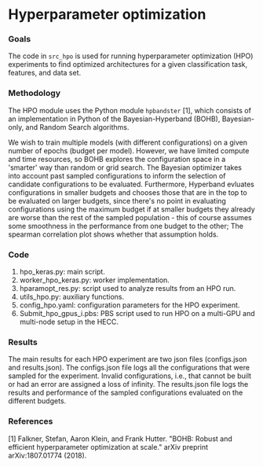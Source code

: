 # Hyperparameter optimization

### Goals

The code in `src_hpo` is used for running hyperparameter optimization (HPO) experiments to 
find optimized architectures for a given classification task, features, and data set.

### Methodology

The HPO module uses the Python module `hpbandster` [1], which consists of an implementation in 
Python of the Bayesian-Hyperband (BOHB), Bayesian-only, and Random Search algorithms.

We wish to train multiple models (with different configurations) on a given number of epochs (budget per model). 
However, we have limited compute and time resources, so BOHB explores the configuration space in a 'smarter' way than 
random or grid search. The Bayesian optimizer takes into account past sampled configurations to inform the selection of 
candidate configurations to be evaluated. Furthermore, Hyperband evluates configurations in smaller budgets and chooses 
those that are in the top to be evaluated on larger budgets, since there's no point in evaluating configurations using
the maximum budget if at smaller budgets they already are worse than the rest of the sampled population - this of course 
assumes some smoothness in the performance from one budget to the other; The spearman correlation plot shows whether 
that assumption holds.

### Code

1. hpo_keras.py: main script.
2. worker_hpo_keras.py: worker implementation.
3. hparamopt_res.py: script used to analyze results from an HPO run.
4. utils_hpo.py: auxiliary functions.
5. config_hpo.yaml: configuration parameters for the HPO experiment.
6. Submit_hpo_gpus_i.pbs: PBS script used to run HPO on a multi-GPU and multi-node setup in the HECC.

### Results

The main results for each HPO experiment are two json files (configs.json and results.json). The configs.json file logs
all the configurations that were sampled for the experiment. Invalid configurations, i.e., that cannot be built or had 
an error are assigned a loss of infinity. The results.json file logs the results and performance of the sampled 
configurations evaluated on the different budgets.

### References

[1] Falkner, Stefan, Aaron Klein, and Frank Hutter. "BOHB: Robust and efficient hyperparameter optimization at scale."
arXiv preprint arXiv:1807.01774 (2018).
